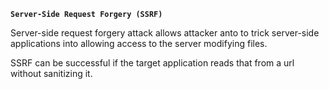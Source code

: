 **`Server-Side Request Forgery (SSRF)`**

Server-side request forgery attack allows attacker anto to trick server-side applications into allowing access to the server modifying files.

SSRF can be successful if the target application reads that from a url without sanitizing it.
